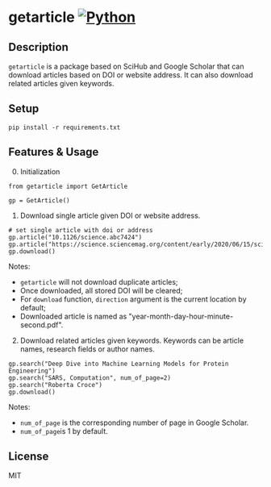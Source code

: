 # getarticle [![Python](https://img.shields.io/badge/Python-3%2B-blue.svg)](https://www.python.org)

## Description 

`getarticle` is a package based on SciHub and Google Scholar that can download articles based on DOI or website address. It can also download related articles given keywords. 

## Setup

```python3
pip install -r requirements.txt
```

## Features & Usage

0. Initialization

```python3
from getarticle import GetArticle

gp = GetArticle()
```

1. Download single article given DOI or website address. 

```python3
# set single article with doi or address
gp.article("10.1126/science.abc7424")
gp.article("https://science.sciencemag.org/content/early/2020/06/15/science.abc7424.abstract")
gp.download()
```

Notes: 
- `getarticle` will not download duplicate articles;
- Once downloaded, all stored DOI will be cleared;
- For `download` function, `direction` argument is the current location by default;
- Downloaded article is named as "year-month-day-hour-minute-second.pdf".

2. Download related articles given keywords. Keywords can be article names, research fields or author names. 

```python3
gp.search("Deep Dive into Machine Learning Models for Protein Engineering")
gp.search("SARS, Computation", num_of_page=2)
gp.search("Roberta Croce")
gp.download()
```

Notes: 
- `num_of_page` is the corresponding number of page in Google Scholar. 
- `num_of_page`is 1 by default. 

## License

MIT
